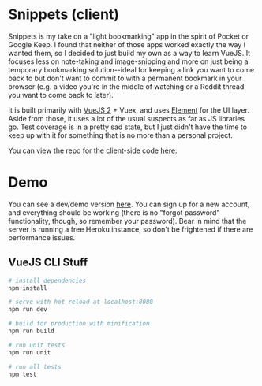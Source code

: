 # Snippets (client)

Snippets is my take on a "light bookmarking" app in the spirit of Pocket or Google Keep. I found that neither of those apps worked exactly the way I wanted them, so I decided to just build my own as a way to learn VueJS. It focuses less on note-taking and image-snipping and more on just being a temporary bookmarking solution--ideal for keeping a link you want to come back to but don't want to commit to with a permanent bookmark in your browser (e.g. a video you're in the middle of watching or a Reddit thread you want to come back to later).

It is built primarily with [VueJS 2](https://github.com/vuejs/vue) + Vuex, and uses [Element](http://element.eleme.io/#/en-US) for the UI layer. Aside from those, it uses a lot of the usual suspects as far as JS libraries go. Test coverage is in a pretty sad state, but I just didn't have the time to keep up with it for something that is no more than a personal project.

You can view the repo for the client-side code [here](https://github.com/gargrave/snippets-server).

# Demo

You can see a dev/demo version [here](https://gargrave-snippets-dev.netlify.com). You can sign up for a new account, and everything should be working (there is no "forgot password" functionality, though, so remember your password). Bear in mind that the server is running a free Heroku instance, so don't be frightened if there are performance issues.

## VueJS CLI Stuff

```bash
# install dependencies
npm install

# serve with hot reload at localhost:8080
npm run dev

# build for production with minification
npm run build

# run unit tests
npm run unit

# run all tests
npm test
```

